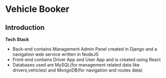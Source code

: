 # Vehicle Booker

## Introduction 
**Tech Stack**

 - Back-end contains Management Admin Panel created in Django and a navigation web service written in NodeJS
 - Front-end contains Driver App and User App and is created using React
 - Databases used are MySQL(for management related data like drivers,vehicles) and MongoDB(for navigation and routes data)
